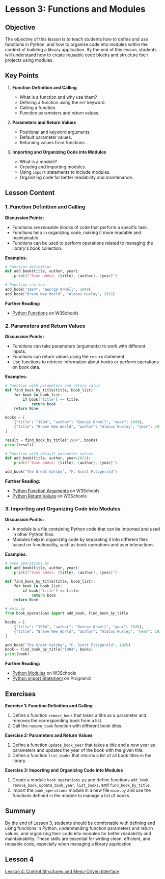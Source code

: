 # Lesson 3: Functions and Modules

## Objective
The objective of this lesson is to teach students how to define and use functions in Python, and how to organize code into modules within the context of building a library application. By the end of this lesson, students will understand how to create reusable code blocks and structure their projects using modules.

## Key Points

1. **Function Definition and Calling**
   - What is a function and why use them?
   - Defining a function using the `def` keyword.
   - Calling a function.
   - Function parameters and return values.

2. **Parameters and Return Values**
   - Positional and keyword arguments.
   - Default parameter values.
   - Returning values from functions.

3. **Importing and Organizing Code into Modules**
   - What is a module?
   - Creating and importing modules.
   - Using `import` statements to include modules.
   - Organizing code for better readability and maintenance.

## Lesson Content

### 1. Function Definition and Calling

**Discussion Points:**
- Functions are reusable blocks of code that perform a specific task.
- Functions help in organizing code, making it more readable and maintainable.
- Functions can be used to perform operations related to managing the library's book collection.

**Examples:**
```python
# Function definition
def add_book(title, author, year):
    print(f"Book added: {title}, {author}, {year}")

# Function calling
add_book("1984", "George Orwell", 1949)
add_book("Brave New World", "Aldous Huxley", 1932)
```

**Further Reading:**
- [Python Functions](https://www.w3schools.com/python/python_functions.asp) on W3Schools

### 2. Parameters and Return Values

**Discussion Points:**
- Functions can take parameters (arguments) to work with different inputs.
- Functions can return values using the `return` statement.
- Use functions to retrieve information about books or perform operations on book data.

**Examples:**
```python
# Function with parameters and return value
def find_book_by_title(title, book_list):
    for book in book_list:
        if book['title'] == title:
            return book
    return None

books = [
    {"title": "1984", "author": "George Orwell", "year": 1949},
    {"title": "Brave New World", "author": "Aldous Huxley", "year": 1932}
]

result = find_book_by_title("1984", books)
print(result)

# Function with default parameter values
def add_book(title, author, year=2023):
    print(f"Book added: {title}, {author}, {year}")

add_book("The Great Gatsby", "F. Scott Fitzgerald")
```

**Further Reading:**
- [Python Function Arguments](https://www.w3schools.com/python/python_functions_arguments.asp) on W3Schools
- [Python Return Values](https://www.w3schools.com/python/gloss_python_function_return.asp) on W3Schools

### 3. Importing and Organizing Code into Modules

**Discussion Points:**
- A module is a file containing Python code that can be imported and used in other Python files.
- Modules help in organizing code by separating it into different files based on functionality, such as book operations and user interactions.

**Examples:**
```python
# book_operations.py
def add_book(title, author, year):
    print(f"Book added: {title}, {author}, {year}")

def find_book_by_title(title, book_list):
    for book in book_list:
        if book['title'] == title:
            return book
    return None
```

```python
# main.py
from book_operations import add_book, find_book_by_title

books = [
    {"title": "1984", "author": "George Orwell", "year": 1949},
    {"title": "Brave New World", "author": "Aldous Huxley", "year": 1932}
]

add_book("The Great Gatsby", "F. Scott Fitzgerald", 1925)
book = find_book_by_title("1984", books)
print(book)
```

**Further Reading:**
- [Python Modules](https://www.w3schools.com/python/python_modules.asp) on W3Schools
- [Python import Statement](https://www.programiz.com/python-programming/modules#import) on Programiz

## Exercises

**Exercise 1: Function Definition and Calling**
1. Define a function `remove_book` that takes a title as a parameter and removes the corresponding book from a list.
2. Call the `remove_book` function with different book titles.

**Exercise 2: Parameters and Return Values**
1. Define a function `update_book_year` that takes a title and a new year as parameters and updates the year of the book with the given title.
2. Define a function `list_books` that returns a list of all book titles in the library.

**Exercise 3: Importing and Organizing Code into Modules**
1. Create a module `book_operations.py` and define functions `add_book`, `remove_book`, `update_book_year`, `list_books`, and `find_book_by_title`.
2. Import the `book_operations` module in a new file `main.py` and use the functions defined in the module to manage a list of books.

## Summary

By the end of Lesson 3, students should be comfortable with defining and using functions in Python, understanding function parameters and return values, and organizing their code into modules for better readability and maintainability. These skills are essential for writing clean, efficient, and reusable code, especially when managing a library application.

## Lesson 4
   [Lesson 4: Control Structures and Menu-Driven Interface](./documentation/lesson_4.md)